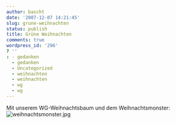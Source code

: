 ```yaml
---
author: bascht
date: '2007-12-07 14:21:45'
slug: grune-weihnachten
status: publish
title: Grüne Weihnachten
comments: true
wordpress_id: '296'
? ''
: - gedanken
  - gedanken
  - Uncategorized
  - weihnachten
  - weihnachten
  - wg
  - wg
---
```


Mit unserem WG-Weihnachtsbaum und dem Weihnachtsmonster:
[](http://www.bascht.com/fotos/photo/2092559535/weihnachtsmonsterjpg.html)
![weihnachtsmonster.jpg](http://farm3.static.flickr.com/2076/2092559535_259d48c3c7.jpg)



